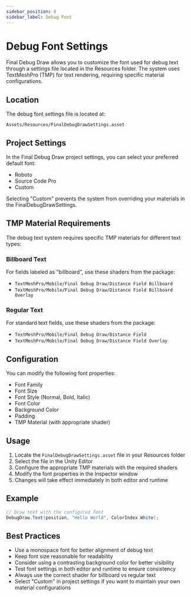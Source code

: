 ```yaml
---
sidebar_position: 8
sidebar_label: Debug Font
---
```


# Debug Font Settings

Final Debug Draw allows you to customize the font used for debug text through a settings file located in the Resources folder. The system uses TextMeshPro (TMP) for text rendering, requiring specific material configurations.

## Location

The debug font settings file is located at:
```
Assets/Resources/FinalDebugDrawSettings.asset
```

## Project Settings

In the Final Debug Draw project settings, you can select your preferred default font:

- Roboto
- Source Code Pro
- Custom

Selecting "Custom" prevents the system from overriding your materials in the FinalDebugDrawSettings.

## TMP Material Requirements

The debug text system requires specific TMP materials for different text types:

### Billboard Text
For fields labeled as "billboard", use these shaders from the package:
- `TextMeshPro/Mobile/Final Debug Draw/Distance Field Billboard`
- `TextMeshPro/Mobile/Final Debug Draw/Distance Field Billboard Overlay`

### Regular Text
For standard text fields, use these shaders from the package:
- `TextMeshPro/Mobile/Final Debug Draw/Distance Field`
- `TextMeshPro/Mobile/Final Debug Draw/Distance Field Overlay`

## Configuration

You can modify the following font properties:

- Font Family
- Font Size
- Font Style (Normal, Bold, Italic)
- Font Color
- Background Color
- Padding
- TMP Material (with appropriate shader)

## Usage

1. Locate the `FinalDebugDrawSettings.asset` file in your Resources folder
2. Select the file in the Unity Editor
3. Configure the appropriate TMP materials with the required shaders
4. Modify the font properties in the Inspector window
5. Changes will take effect immediately in both editor and runtime

## Example

```csharp
// Draw text with the configured font
DebugDraw.Text(position, "Hello World", ColorIndex.White);
```

## Best Practices

- Use a monospace font for better alignment of debug text
- Keep font size reasonable for readability
- Consider using a contrasting background color for better visibility
- Test font settings in both editor and runtime to ensure consistency
- Always use the correct shader for billboard vs regular text
- Select "Custom" in project settings if you want to maintain your own material configurations 